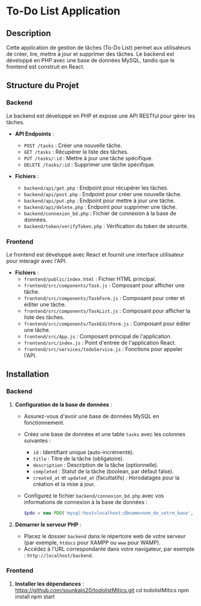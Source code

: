 # To-Do List Application

## Description
Cette application de gestion de tâches (To-Do List) permet aux utilisateurs de créer, lire, mettre à jour et supprimer des tâches. Le backend est développé en PHP avec une base de données MySQL, tandis que le frontend est construit en React.

## Structure du Projet

### Backend

Le backend est développé en PHP  et expose une API RESTful pour gérer les tâches.

- **API Endpoints** :
  - `POST /tasks` : Créer une nouvelle tâche.
  - `GET /tasks` : Récupérer la liste des tâches.
  - `PUT /tasks/:id` : Mettre à jour une tâche spécifique.
  - `DELETE /tasks/:id` : Supprimer une tâche spécifique.

- **Fichiers** :
  - `backend/api/get.php` : Endpoint pour récupérer les tâches.
  - `backend/api/post.php` : Endpoint pour créer une nouvelle tâche.
  - `backend/api/put.php` : Endpoint pour mettre à jour une tâche.
  - `backend/api/delete.php` : Endpoint pour supprimer une tâche.
  - `backend/connexion_bd.php` : Fichier de connexion à la base de données.
  - `backend/token/verifyToken.php` : Vérification du token de sécurité.

### Frontend

Le frontend est développé avec React et fournit une interface utilisateur pour interagir avec l'API.

- **Fichiers** :
  - `frontend/public/index.html` : Fichier HTML principal.
  - `frontend/src/components/Task.js` : Composant pour afficher une tâche.
  - `frontend/src/components/TaskForm.js` : Composant pour créer et éditer une tâche.
  - `frontend/src/components/TaskList.js` : Composant pour afficher la liste des tâches.
  - `frontend/src/components/TaskEditForm.js` : Composant pour éditer une tâche.
  - `frontend/src/App.js` : Composant principal de l'application.
  - `frontend/src/index.js` : Point d'entrée de l'application React.
  - `frontend/src/services/todoService.js` : Fonctions pour appeler l'API.

## Installation

### Backend

1. **Configuration de la base de données** :
   - Assurez-vous d'avoir une base de données MySQL en fonctionnement.
   - Créez une base de données et une table `tasks` avec les colonnes suivantes :
     - `id` : Identifiant unique (auto-incrémenté).
     - `title` : Titre de la tâche (obligatoire).
     - `description` : Description de la tâche (optionnelle).
     - `completed` : Statut de la tâche (boolean, par défaut false).
     - `created_at` et `updated_at` (facultatifs) : Horodatages pour la création et la mise à jour.

   - Configurez le fichier `backend/connexion_bd.php` avec vos informations de connexion à la base de données :
     ```php
     $pdo = new PDO('mysql:host=localhost;dbname=nom_de_votre_base', 'utilisateur', 'mot_de_passe');
     ```

2. **Démarrer le serveur PHP** :
   - Placez le dossier `backend` dans le répertoire web de votre serveur (par exemple, `htdocs` pour XAMPP ou `www` pour WAMP).
   - Accédez à l'URL correspondante dans votre navigateur, par exemple : `http://localhost/backend`.

### Frontend

1. **Installer les dépendances** :
   https://github.com/sounkalo20/todolistMitics.git
   cd todolistMitics
   npm install
   npm start
